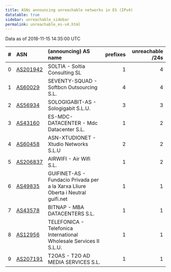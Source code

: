 ```yaml
---
title: ASNs announcing unreachable networks in ES (IPv4)
datatable: true
sidebar: unreachable_sidebar
permalink: unreachable_es-v4.html
---
```


Data as of 2018-11-15 14:35:00 UTC


<div class="datatable-begin"></div>

|   # | ASN                                      | (announcing) AS name                                                            |   prefixes |   unreachable /24s |
|----:|:-----------------------------------------|:--------------------------------------------------------------------------------|-----------:|-------------------:|
|   0 | [AS201942](unreachable_AS201942-v4.html) | SOLTIA - Soltia Consulting SL                                                   |          1 |                  4 |
|   1 | [AS60029](unreachable_AS60029-v4.html)   | SEVENTY-SQUAD - Softbcn Outsourcing S.L.                                        |          4 |                  4 |
|   2 | [AS56934](unreachable_AS56934-v4.html)   | SOLOGIGABIT-AS - Sologigabit S.L.U.                                             |          3 |                  3 |
|   3 | [AS43160](unreachable_AS43160-v4.html)   | ES-MDC-DATACENTER - Mdc Datacenter S.L.                                         |          1 |                  2 |
|   4 | [AS60458](unreachable_AS60458-v4.html)   | ASN-XTUDIONET - Xtudio Networks S.L.U                                           |          2 |                  2 |
|   5 | [AS206837](unreachable_AS206837-v4.html) | AIRWIFI - Air Wifi S.L.                                                         |          1 |                  2 |
|   6 | [AS49835](unreachable_AS49835-v4.html)   | GUIFINET-AS - Fundacio Privada per a la Xarxa Lliure Oberta i Neutral guifi.net |          1 |                  1 |
|   7 | [AS43578](unreachable_AS43578-v4.html)   | BITNAP - MBA DATACENTERS S.L.                                                   |          1 |                  1 |
|   8 | [AS12956](unreachable_AS12956-v4.html)   | TELEFONICA - Telefonica International Wholesale Services II S.L.U.              |          1 |                  1 |
|   9 | [AS207191](unreachable_AS207191-v4.html) | T2OAS - T2O AD MEDIA SERVICES S.L.                                              |          1 |                  1 |

<div class="datatable-end"></div>
